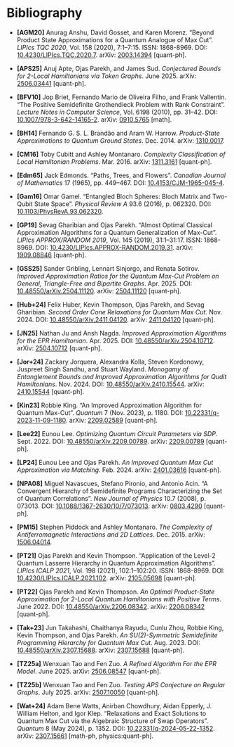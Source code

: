 # Bibliography

- <a id="AGM20"></a> **[AGM20]** Anurag Anshu, David Gosset, and Karen Morenz. “Beyond Product State Approximations for a Quantum Analogue of Max Cut”. *LIPIcs TQC 2020*, Vol. 158 (2020), 7:1–7:15. ISSN: 1868-8969. DOI: [10.4230/LIPIcs.TQC.2020.7](https://doi.org/10.4230/LIPIcs.TQC.2020.7). arXiv: [2003.14394](https://arxiv.org/abs/2003.14394) [quant-ph].

- <a id="APS25"></a> **[APS25]** Anuj Apte, Ojas Parekh, and James Sud. *Conjectured Bounds for 2-Local Hamiltonians via Token Graphs*. June 2025. arXiv: [2506.03441](https://arxiv.org/abs/2506.03441) [quant-ph].

- <a id="BFV10"></a> **[BFV10]** Jop Briet, Fernando Mario de Oliveira Filho, and Frank Vallentin. “The Positive Semidefinite Grothendieck Problem with Rank Constraint”. *Lecture Notes in Computer Science*, Vol. 6198 (2010), pp. 31–42. DOI: [10.1007/978-3-642-14165-2](https://doi.org/10.1007/978-3-642-14165-2). arXiv: [0910.5765](https://arxiv.org/abs/0910.5765) [math].

- <a id="BH14"></a> **[BH14]** Fernando G. S. L. Brandão and Aram W. Harrow. *Product-State Approximations to Quantum Ground States*. Dec. 2014. arXiv: [1310.0017](https://arxiv.org/abs/1310.0017).

- <a id="CM16"></a> **[CM16]** Toby Cubitt and Ashley Montanaro. *Complexity Classification of Local Hamiltonian Problems*. Mar. 2016. arXiv: [1311.3161](https://arxiv.org/abs/1311.3161) [quant-ph].

- <a id="Edm65"></a> **[Edm65]** Jack Edmonds. “Paths, Trees, and Flowers”. *Canadian Journal of Mathematics* 17 (1965), pp. 449–467. DOI: [10.4153/CJM-1965-045-4](https://doi.org/10.4153/CJM-1965-045-4).

- <a id="Gam16"></a> **[Gam16]** Omar Gamel. “Entangled Bloch Spheres: Bloch Matrix and Two-Qubit State Space”. *Physical Review A* 93.6 (2016), p. 062320. DOI: [10.1103/PhysRevA.93.062320](https://doi.org/10.1103/PhysRevA.93.062320).

- <a id="GP19"></a> **[GP19]** Sevag Gharibian and Ojas Parekh. “Almost Optimal Classical Approximation Algorithms for a Quantum Generalization of Max-Cut”. *LIPIcs APPROX/RANDOM 2019*, Vol. 145 (2019), 31:1–31:17. ISSN: 1868-8969. DOI: [10.4230/LIPIcs.APPROX-RANDOM.2019.31](https://doi.org/10.4230/LIPIcs.APPROX-RANDOM.2019.31). arXiv: [1909.08846](https://arxiv.org/abs/1909.08846) [quant-ph].

- <a id="GSS25"></a> **[GSS25]** Sander Gribling, Lennart Sinjorgo, and Renata Sotirov. *Improved Approximation Ratios for the Quantum Max-Cut Problem on General, Triangle-Free and Bipartite Graphs*. Apr. 2025. DOI: [10.48550/arXiv.2504.11120](https://doi.org/10.48550/arXiv.2504.11120). arXiv: [2504.11120](https://arxiv.org/abs/2504.11120) [quant-ph].

- <a id="Hub+24"></a> **[Hub+24]** Felix Huber, Kevin Thompson, Ojas Parekh, and Sevag Gharibian. *Second Order Cone Relaxations for Quantum Max Cut*. Nov. 2024. DOI: [10.48550/arXiv.2411.04120](https://doi.org/10.48550/arXiv.2411.04120). arXiv: [2411.04120](https://arxiv.org/abs/2411.04120) [quant-ph].

- <a id="JN25"></a> **[JN25]** Nathan Ju and Ansh Nagda. *Improved Approximation Algorithms for the EPR Hamiltonian*. Apr. 2025. DOI: [10.48550/arXiv.2504.10712](https://doi.org/10.48550/arXiv.2504.10712). arXiv: [2504.10712](https://arxiv.org/abs/2504.10712) [quant-ph].

- <a id="Jor+24"></a> **[Jor+24]** Zackary Jorquera, Alexandra Kolla, Steven Kordonowy, Juspreet Singh Sandhu, and Stuart Wayland. *Monogamy of Entanglement Bounds and Improved Approximation Algorithms for Qudit Hamiltonians*. Nov. 2024. DOI: [10.48550/arXiv.2410.15544](https://doi.org/10.48550/arXiv.2410.15544). arXiv: [2410.15544](https://arxiv.org/abs/2410.15544) [quant-ph].

- <a id="Kin23"></a> **[Kin23]** Robbie King. “An Improved Approximation Algorithm for Quantum Max-Cut”. *Quantum* 7 (Nov. 2023), p. 1180. DOI: [10.22331/q-2023-11-09-1180](https://doi.org/10.22331/q-2023-11-09-1180). arXiv: [2209.02589](https://arxiv.org/abs/2209.02589) [quant-ph].

- <a id="Lee22"></a> **[Lee22]** Eunou Lee. *Optimizing Quantum Circuit Parameters via SDP*. Sept. 2022. DOI: [10.48550/arXiv.2209.00789](https://doi.org/10.48550/arXiv.2209.00789). arXiv: [2209.00789](https://arxiv.org/abs/2209.00789) [quant-ph].

- <a id="LP24"></a> **[LP24]** Eunou Lee and Ojas Parekh. *An Improved Quantum Max Cut Approximation via Matching*. Feb. 2024. arXiv: [2401.03616](https://arxiv.org/abs/2401.03616) [quant-ph].

- <a id="NPA08"></a> **[NPA08]** Miguel Navascues, Stefano Pironio, and Antonio Acin. “A Convergent Hierarchy of Semidefinite Programs Characterizing the Set of Quantum Correlations”. *New Journal of Physics* 10.7 (2008), p. 073013. DOI: [10.1088/1367-2630/10/7/073013](https://doi.org/10.1088/1367-2630/10/7/073013). arXiv: [0803.4290](https://arxiv.org/abs/0803.4290) [quant-ph].

- <a id="PM15"></a> **[PM15]** Stephen Piddock and Ashley Montanaro. *The Complexity of Antiferromagnetic Interactions and 2D Lattices*. Dec. 2015. arXiv: [1506.04014](https://arxiv.org/abs/1506.04014).

- <a id="PT21"></a> **[PT21]** Ojas Parekh and Kevin Thompson. “Application of the Level-$2$ Quantum Lasserre Hierarchy in Quantum Approximation Algorithms”. *LIPIcs ICALP 2021*, Vol. 198 (2021), 102:1–102:20. ISSN: 1868-8969. DOI: [10.4230/LIPIcs.ICALP.2021.102](https://doi.org/10.4230/LIPIcs.ICALP.2021.102). arXiv: [2105.05698](https://arxiv.org/abs/2105.05698) [quant-ph].

- <a id="PT22"></a> **[PT22]** Ojas Parekh and Kevin Thompson. *An Optimal Product-State Approximation for 2-Local Quantum Hamiltonians with Positive Terms*. June 2022. DOI: [10.48550/arXiv.2206.08342](https://doi.org/10.48550/arXiv.2206.08342). arXiv: [2206.08342](https://arxiv.org/abs/2206.08342) [quant-ph].

- <a id="Tak+23"></a> **[Tak+23]** Jun Takahashi, Chaithanya Rayudu, Cunlu Zhou, Robbie King, Kevin Thompson, and Ojas Parekh. *An SU(2)-Symmetric Semidefinite Programming Hierarchy for Quantum Max Cut*. Aug. 2023. DOI: [10.48550/arXiv.2307.15688](https://doi.org/10.48550/arXiv.2307.15688). arXiv: [2307.15688](https://arxiv.org/abs/2307.15688) [quant-ph].

- <a id="TZ25a"></a> **[TZ25a]** Wenxuan Tao and Fen Zuo. *A Refined Algorithm For the EPR Model*. June 2025. arXiv: [2506.08547](https://arxiv.org/abs/2506.08547) [quant-ph].

- <a id="TZ25b"></a> **[TZ25b]** Wenxuan Tao and Fen Zuo. *Testing APS Conjecture on Regular Graphs*. July 2025. arXiv: [2507.10050](https://arxiv.org/abs/2507.10050) [quant-ph].

- <a id="Wat+24"></a> **[Wat+24]** Adam Bene Watts, Anirban Chowdhury, Aidan Epperly, J. William Helton, and Igor Klep. “Relaxations and Exact Solutions to Quantum Max Cut via the Algebraic Structure of Swap Operators”. *Quantum* 8 (May 2024), p. 1352. DOI: [10.22331/q-2024-05-22-1352](https://doi.org/10.22331/q-2024-05-22-1352). arXiv: [2307.15661](https://arxiv.org/abs/2307.15661) [math-ph, physics:quant-ph].




